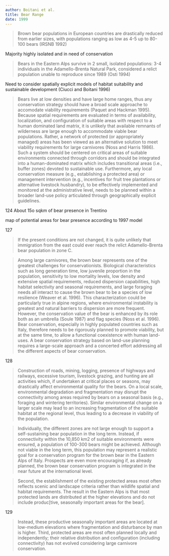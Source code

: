 ```yaml
---
author: Boitani et al.
title: Bear Range
date: 1999
---
```


> Brown bear populations in European countries are drastically reduced from earlier sizes, with populations ranging as low as 4-5 up to 80-100 bears (IRSNB 1992)

Majority highly isolated and in need of conservation

> Bears in the Eastern Alps survive in 2 small, isolated populations: 3-4 individuals in the Adamello-Brenta Natural Park, considered a relict population unable to reproduce since 1989 (Osti 1994)

Need to consider spatially explicit models of habitat suitability and sustainable development (Ciucci and Boitani 1996)

> Bears live at low densities and have large home ranges, thus any conservation strategy should have a broad scale approache to accomodate viability requirements (Paquet and Hackman 1995). Because spatial requirements are evaluated in terms of availability, localization, and configuration of suitable areas with respect to a human dominated land matrix, it is unlikely that available remnants of wilderness are large enough to accommodate viable bear populations. Rather, a network of protected (or appropriately managed) areas has been viewed as an alternative solution to meet viability requirements for large carnivores (Noss and Harris 1986). Such a system should be centered on critical areas of suitable environments connected through corridors and should be integrated into a human-dominated matrix which includes transitional areas (i.e., buffer zones) devoted to sustainable use. Furthermore, any local conservation measure (e.g., establishing a protected area) or management intervention
(e.g., incentives for fruit tree plantations or alternative livestock husbandry), to be effectively implemented and monitored at the administrative level, needs to be planned within a broader land-use policy articulated through geographically explicit guidelines.

124
About 15o sqkm of bear presence in Trentino

map of potential areas for bear presence according to 1997 model

127
> If the present conditions are not changed, it is quite unlikely that immigration from the east could ever reach the relict Adamello-Brenta bear population in zone C.

> Among large carnivores, the brown bear represents one of the greatest challenges for conservationists. Biological characteristics such as long generation time, low juvenile proportion in the population, sensitivity to low mortality levels, low density and extensive spatial requirements, reduced dispersion capabilities, high habitat selectivity and seasonal requirements, and large foraging needs all interact to cause the brown bear to be a species of low resilience (Weaver et al. 1996). This characterization could be particularly true in alpine regions, where environmental instability is greatest and natural barriers to dispersion are more frequent. However, the conservation value of the bear is enhanced by its role both as an umbrella (Soule 1987) and flag species (Noss et al. 1996). Bear conservation, especially in highly populated countries such as Italy, therefore needs to be rigorously planned to promote viability, but at the same time, to allow a functional coexistence with human land-uses. A bear conservation strategy based on land-use planning requires a large-scale approach and a concerted effort addressing all the different aspects of bear conservation.

128
> Construction of roads, mining, logging, presence of highways and railways, excessive tourism, livestock grazing, and hunting are all activities
which, if undertaken at critical places or seasons, may drastically affect environmental quality for the bears. On a local scale, environmental degradation and fragmentation may disrupt the connectivity among areas required by bears on a seasonal basis (e.g., foraging and wintering territories). Similar environmental change on a larger scale may lead to an increasing fragmentation of the suitable habitat at the regional level, thus leading to a decrease in viability of the population.

> Individually, the different zones are not large enough to support a self-sustaining bear population in the long term. Instead, if
connectivity within the 10,850 km2 of suitable environments were ensured, a population of 100-300 bears might be achieved. Although not viable in the long term, this population may represent a realistic goal for a conservation program for the brown bear in the Eastern Alps of Italy. Prospects are even more encouraging if, as already planned, the brown bear conservation program is integrated in the near future at the international level.

> Second, the establishment of the existing protected areas most often reflects scenic and landscape criteria rather than wildlife spatial and habitat requirements. The result in the Eastern Alps is that most protected lands are distributed at the higher elevations and do not include produc\[tive, seasonally important areas for the bear\].

129
> Instead, these productive seasonally important areas are located at low-medium elevations where fragmentation and disturbance by man is higher. Third, protected areas are most often planned locally and independently; their relative distribution and configuration (including connectivity) has not evolved considering large carnivore conservation.








